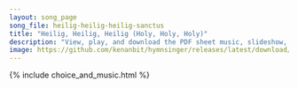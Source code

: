 ```yaml
---
layout: song_page
song_file: heilig-heilig-heilig-sanctus
title: "Heilig, Heilig, Heilig (Holy, Holy, Holy)"
description: "View, play, and download the PDF sheet music, slideshow, and audio. Lyrics: Heilig, heilig, heilig, heilig ist der Herr!   Heilig, heilig, heilig, heilig ist nur er!  Er, der nie begonnen, or, der immer war, ewig ist und walte... german english christian 4part"
image: https://github.com/kenanbit/hymnsinger/releases/latest/download/heilig-heilig-heilig-sanctus-trad.png
---
```


{% include choice_and_music.html %}